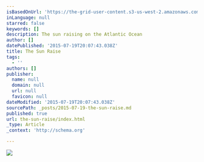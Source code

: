 ```yaml
---
isBasedOnUrl: 'https://the-grid-user-content.s3-us-west-2.amazonaws.com/a26fc536-cbad-4f77-88fe-afa35f50876f.JPG'
inLanguage: null
starred: false
keywords: []
description: The sun raising on the Atlantic Ocean
author: []
datePublished: '2015-07-19T20:07:43.038Z'
title: The Sun Raise
tags:
  - ''
authors: []
publisher:
  name: null
  domain: null
  url: null
  favicon: null
dateModified: '2015-07-19T20:07:43.038Z'
sourcePath: _posts/2015-07-19-the-sun-raise.md
published: true
url: the-sun-raise/index.html
_type: Article
_context: 'http://schema.org'

---
```

![](https://the-grid-user-content.s3-us-west-2.amazonaws.com/a26fc536-cbad-4f77-88fe-afa35f50876f.JPG)